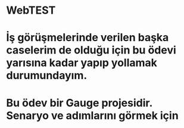 # WebTEST


# İş görüşmelerinde verilen başka caselerim de olduğu için bu ödevi yarısına kadar yapıp yollamak durumundayım.

# Bu ödev bir Gauge projesidir. Senaryo ve adımlarını görmek için 
